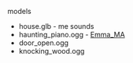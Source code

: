 models
- house.glb - me
sounds
- haunting_piano.ogg - [Emma_MA](https://opengameart.org/content/haunting-piano)
- door_open.ogg
- knocking_wood.ogg